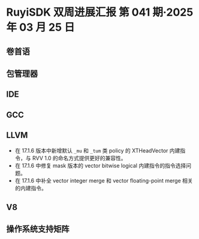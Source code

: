 # RuyiSDK 双周进展汇报  第 041 期·2025 年 03 月 25 日

## 卷首语

## 包管理器

## IDE

## GCC

## LLVM

- 在 17.1.6 版本中新增默认 `_mu` 和 `_tum` 类 policy 的 XTHeadVector 内建指令，与 RVV 1.0 的命名方式提供更好的兼容性。
- 在 17.1.6 中修复 mask 版本的 vector bitwise logical 内建指令的指令选择问题。
- 在 17.1.6 中补全 vector integer merge 和 vector floating-point merge 相关的内建指令。

## V8

## 操作系统支持矩阵

